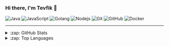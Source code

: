 <h3>Hi there, I'm Tevfik 👋</h4>

<!-- ![visitors](https://visitor-badge.glitch.me/badge?page_id=mtevfik41.mtevfik41) -->

![Java](https://img.shields.io/badge/-Java-orange?style=flat-square&logo=java)
![JavaScript](https://img.shields.io/badge/-JavaScript-black?style=flat-square&logo=javascript)
![Golang](https://img.shields.io/badge/-Golang-black?style=flat-square&logo=go)
![Nodejs](https://img.shields.io/badge/-Node.js-black?style=flat-square&logo=Node.js)
![Git](https://img.shields.io/badge/-Git-black?style=flat-square&logo=git)
![GitHub](https://img.shields.io/badge/-GitHub-black?style=flat-square&logo=github)
![Docker](https://img.shields.io/badge/-Docker-black?style=flat-square&logo=Docker)

---

<details>
  <summary>:zap: GitHub Stats</summary>

  <img align="left" alt="ktevfik's GitHub Stats" src="https://github-readme-stats.vercel.app/api?username=ktevfik&show_icons=true&hide_border=true&count_private=true&theme=react" />

</details>
<details>
  <summary>:zap: Top Languages</summary>

  <img align="left" alt="ktevfik's GitHub Stats" src="https://github-readme-stats.vercel.app/api/top-langs/?username=ktevfik&show_icons=true&hide_border=true&theme=react&layout=compact&langs_count=8&hide=html,css,scss,makefile,python" />

</details>
